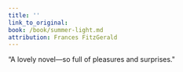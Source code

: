 ```yaml
---
title: ''
link_to_original:
book: /book/summer-light.md
attribution: Frances FitzGerald
---
```

“A lovely novel—so full of pleasures and surprises."

